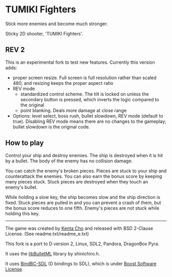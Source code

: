 # TUMIKI Fighters

Stick more enemies and become much stronger.

Sticky 2D shooter, 'TUMIKI Fighters'.

## REV 2

This is an experimental fork to test new features.
Currently this version adds:
- proper screen resize. Full screen is full resolution rather than scaled 480, and resizing keeps the proper aspect ratio
- REV mode
  - standardized control scheme. The tilt is locked on unless the secondary button is pressed, which inverts the logic compared to the original
  - point blanking. Deals more damage at close range
- Options: level select, boss rush, bullet slowdown, REV mode (default to true). Disabling REV mode means there are no changes to the gameplay; bullet slowdown is the original code.


## How to play

Control your ship and destroy enemies. The ship is destroyed when it is hit by a bullet. The body of the enemy has no collision damage.

You can catch the enemy's broken pieces. Pieces are stuck to your ship and counterattack the enemies. You can also earn the bonus score by keeping many pieces stuck. Stuck pieces are destroyed when they touch an enemy's bullet.

While holding a slow key, the ship becomes slow and the ship direction is fixed. Stuck pieces are pulled in and you can prevent a crash of them, but the bonus score reduces to one fifth. Enemy's pieces are not stuck while holding this key.
<hr/>

The game was created by [Kenta Cho](https://www.asahi-net.or.jp/~cs8k-cyu/windows/tf_e.html "Kenta Cho - TUMIKI Fighters") and released with BSD 2-Clause License. (See readme.txt/readme_e.txt)

This fork is a port to D version 2, Linux, SDL2, Pandora, DragonBox Pyra.

It uses the [libBulletML](https://shinh.skr.jp/libbulletml/index_en.html "libBulletML") library by shinichiro.h.

It uses [BindBC-SDL](https://github.com/BindBC/bindbc-sdl "BindBC-SDL") (D bindings to SDL), which is under [Boost Software License](https://www.boost.org/LICENSE_1_0.txt "Boost Software License").
